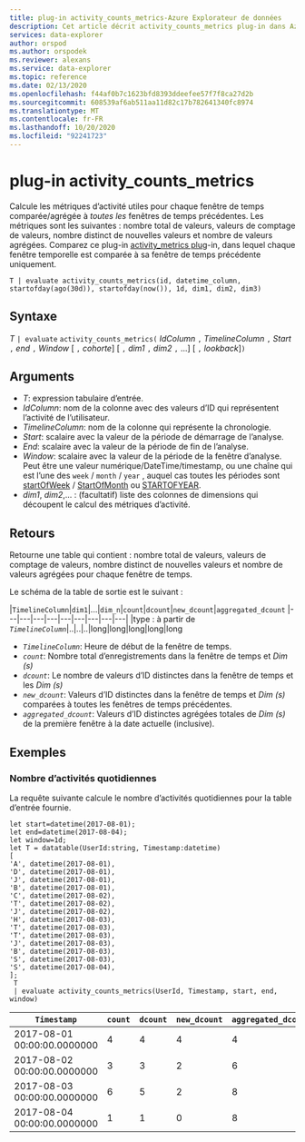 ```yaml
---
title: plug-in activity_counts_metrics-Azure Explorateur de données
description: Cet article décrit activity_counts_metrics plug-in dans Azure Explorateur de données.
services: data-explorer
author: orspod
ms.author: orspodek
ms.reviewer: alexans
ms.service: data-explorer
ms.topic: reference
ms.date: 02/13/2020
ms.openlocfilehash: f44af0b7c1623bfd8393ddeefee57f7f8ca27d2b
ms.sourcegitcommit: 608539af6ab511aa11d82c17b782641340fc8974
ms.translationtype: MT
ms.contentlocale: fr-FR
ms.lasthandoff: 10/20/2020
ms.locfileid: "92241723"
---
```

# <a name="activity_counts_metrics-plugin"></a>plug-in activity_counts_metrics

Calcule les métriques d’activité utiles pour chaque fenêtre de temps comparée/agrégée à *toutes les* fenêtres de temps précédentes. Les métriques sont les suivantes : nombre total de valeurs, valeurs de comptage de valeurs, nombre distinct de nouvelles valeurs et nombre de valeurs agrégées. Comparez ce plug-in [activity_metrics plug](activity-metrics-plugin.md)-in, dans lequel chaque fenêtre temporelle est comparée à sa fenêtre de temps précédente uniquement.

```kusto
T | evaluate activity_counts_metrics(id, datetime_column, startofday(ago(30d)), startofday(now()), 1d, dim1, dim2, dim3)
```

## <a name="syntax"></a>Syntaxe

*T* `| evaluate` `activity_counts_metrics(` *IdColumn* `,` *TimelineColumn* `,` *Start* `,` *end* `,` *Window* [ `,` *cohorte*] [ `,` *dim1* `,` *dim2* `,` ...] [ `,` *lookback*]`)`

## <a name="arguments"></a>Arguments

* *T*: expression tabulaire d’entrée.
* *IdColumn*: nom de la colonne avec des valeurs d’ID qui représentent l’activité de l’utilisateur. 
* *TimelineColumn*: nom de la colonne qui représente la chronologie.
* *Start*: scalaire avec la valeur de la période de démarrage de l’analyse.
* *End*: scalaire avec la valeur de la période de fin de l’analyse.
* *Window*: scalaire avec la valeur de la période de la fenêtre d’analyse. Peut être une valeur numérique/DateTime/timestamp, ou une chaîne qui est l’une des `week` / `month` / `year` , auquel cas toutes les périodes sont [startOfWeek](startofweekfunction.md) / [StartOfMonth](startofmonthfunction.md) ou [STARTOFYEAR](startofyearfunction.md). 
* *dim1*, *dim2*,... : (facultatif) liste des colonnes de dimensions qui découpent le calcul des métriques d’activité.

## <a name="returns"></a>Retours

Retourne une table qui contient : nombre total de valeurs, valeurs de comptage de valeurs, nombre distinct de nouvelles valeurs et nombre de valeurs agrégées pour chaque fenêtre de temps.

Le schéma de la table de sortie est le suivant :

|`TimelineColumn`|`dim1`|...|`dim_n`|`count`|`dcount`|`new_dcount`|`aggregated_dcount`
|---|---|---|---|---|---|---|---|---|
|type : à partir de *`TimelineColumn`*|..|..|..|long|long|long|long|long


* *`TimelineColumn`*: Heure de début de la fenêtre de temps.
* *`count`*: Nombre total d’enregistrements dans la fenêtre de temps et *Dim (s)*
* *`dcount`*: Le nombre de valeurs d’ID distinctes dans la fenêtre de temps et les *Dim (s)*
* *`new_dcount`*: Valeurs d’ID distinctes dans la fenêtre de temps et *Dim (s)* comparées à toutes les fenêtres de temps précédentes. 
* *`aggregated_dcount`*: Valeurs d’ID distinctes agrégées totales de *Dim (s)* de la première fenêtre à la date actuelle (inclusive).

## <a name="examples"></a>Exemples

### <a name="daily-activity-counts"></a>Nombre d’activités quotidiennes 

La requête suivante calcule le nombre d’activités quotidiennes pour la table d’entrée fournie.

<!-- csl: https://help.kusto.windows.net:443/Samples -->
```kusto
let start=datetime(2017-08-01);
let end=datetime(2017-08-04);
let window=1d;
let T = datatable(UserId:string, Timestamp:datetime)
[
'A', datetime(2017-08-01),
'D', datetime(2017-08-01), 
'J', datetime(2017-08-01),
'B', datetime(2017-08-01),
'C', datetime(2017-08-02),  
'T', datetime(2017-08-02),
'J', datetime(2017-08-02),
'H', datetime(2017-08-03),
'T', datetime(2017-08-03),
'T', datetime(2017-08-03),
'J', datetime(2017-08-03),
'B', datetime(2017-08-03),
'S', datetime(2017-08-03),
'S', datetime(2017-08-04),
];
 T 
 | evaluate activity_counts_metrics(UserId, Timestamp, start, end, window)
```

|`Timestamp`|`count`|`dcount`|`new_dcount`|`aggregated_dcount`|
|---|---|---|---|---|
|2017-08-01 00:00:00.0000000|4|4|4|4|
|2017-08-02 00:00:00.0000000|3|3|2|6|
|2017-08-03 00:00:00.0000000|6|5|2|8|
|2017-08-04 00:00:00.0000000|1|1|0|8|



